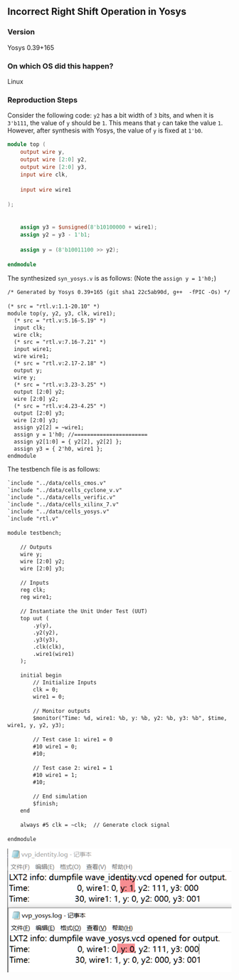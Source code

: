 ## Incorrect Right Shift Operation in Yosys

### Version
Yosys 0.39+165

### On which OS did this happen?
Linux

### Reproduction Steps
Consider the following code: 
`y2` has a bit width of `3` bits, and when it is `3'b111`, the value of `y` should be `1`. This means that `y` can take the value `1`. However, after synthesis with Yosys, the value of `y` is fixed at `1'b0`.

```verilog
module top (
    output wire y,
    output wire [2:0] y2,
    output wire [2:0] y3,
    input wire clk,

    input wire wire1

);


    assign y3 = $unsigned(8'b10100000 + wire1);
    assign y2 = y3 - 1'b1;

    assign y = (8'b10011100 >> y2);

endmodule

```

The synthesized `syn_yosys.v` is as follows: (Note the `assign y = 1'h0;`)

```
/* Generated by Yosys 0.39+165 (git sha1 22c5ab90d, g++  -fPIC -Os) */

(* src = "rtl.v:1.1-20.10" *)
module top(y, y2, y3, clk, wire1);
  (* src = "rtl.v:5.16-5.19" *)
  input clk;
  wire clk;
  (* src = "rtl.v:7.16-7.21" *)
  input wire1;
  wire wire1;
  (* src = "rtl.v:2.17-2.18" *)
  output y;
  wire y;
  (* src = "rtl.v:3.23-3.25" *)
  output [2:0] y2;
  wire [2:0] y2;
  (* src = "rtl.v:4.23-4.25" *)
  output [2:0] y3;
  wire [2:0] y3;
  assign y2[2] = ~wire1;
  assign y = 1'h0; //=======================
  assign y2[1:0] = { y2[2], y2[2] };
  assign y3 = { 2'h0, wire1 };
endmodule
```

The testbench file is as follows:

```
`include "../data/cells_cmos.v"
`include "../data/cells_cyclone_v.v"
`include "../data/cells_verific.v"
`include "../data/cells_xilinx_7.v"
`include "../data/cells_yosys.v"
`include "rtl.v"

module testbench;

    // Outputs
    wire y;
    wire [2:0] y2;
    wire [2:0] y3;

    // Inputs
    reg clk;
    reg wire1;

    // Instantiate the Unit Under Test (UUT)
    top uut (
        .y(y),
        .y2(y2),
        .y3(y3),
        .clk(clk),
        .wire1(wire1)
    );

    initial begin
        // Initialize Inputs
        clk = 0;
        wire1 = 0;

        // Monitor outputs
        $monitor("Time: %d, wire1: %b, y: %b, y2: %b, y3: %b", $time, wire1, y, y2, y3);

        // Test case 1: wire1 = 0
        #10 wire1 = 0;
        #10;

        // Test case 2: wire1 = 1
        #10 wire1 = 1;
        #10;

        // End simulation
        $finish;
    end

    always #5 clk = ~clk;  // Generate clock signal

endmodule
```


![images](./Inconsistent.png)

